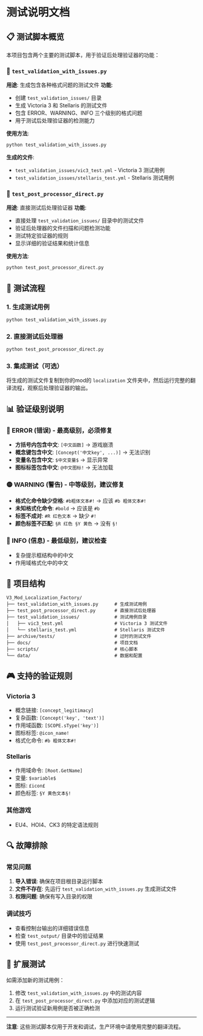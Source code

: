 # 测试说明文档

## 📋 测试脚本概览

本项目包含两个主要的测试脚本，用于验证后处理验证器的功能：

### 🔧 `test_validation_with_issues.py`
**用途**: 生成包含各种格式问题的测试文件
**功能**: 
- 创建 `test_validation_issues/` 目录
- 生成 Victoria 3 和 Stellaris 的测试文件
- 包含 ERROR、WARNING、INFO 三个级别的格式问题
- 用于测试后处理验证器的检测能力

**使用方法**:
```bash
python test_validation_with_issues.py
```

**生成的文件**:
- `test_validation_issues/vic3_test.yml` - Victoria 3 测试用例
- `test_validation_issues/stellaris_test.yml` - Stellaris 测试用例

### 🎯 `test_post_processor_direct.py`
**用途**: 直接测试后处理验证器
**功能**:
- 直接处理 `test_validation_issues/` 目录中的测试文件
- 验证后处理器的文件扫描和问题检测功能
- 测试特定验证器的规则
- 显示详细的验证结果和统计信息

**使用方法**:
```bash
python test_post_processor_direct.py
```

## 🧪 测试流程

### 1. 生成测试用例
```bash
python test_validation_with_issues.py
```

### 2. 直接测试后处理器
```bash
python test_post_processor_direct.py
```

### 3. 集成测试（可选）
将生成的测试文件复制到你的mod的 `localization` 文件夹中，然后运行完整的翻译流程，观察后处理验证器的输出。

## 📊 验证级别说明

### 🔴 ERROR (错误) - 最高级别，必须修复
- **方括号内包含中文**: `[中文函数]` → 游戏崩溃
- **概念键包含中文**: `[Concept('中文key', ...)]` → 无法识别
- **变量名包含中文**: `$中文变量$` → 显示异常
- **图标标签包含中文**: `@中文图标!` → 无法加载

### 🟡 WARNING (警告) - 中等级别，建议修复  
- **格式化命令缺少空格**: `#b粗体文本#!` → 应该 `#b 粗体文本#!`
- **未知格式化命令**: `#bold` → 应该是 `#b`
- **标签不成对**: `#R 红色文本` → 缺少 `#!`
- **颜色标签不匹配**: `§R 红色 §Y 黄色` → 没有 `§!`

### 🔵 INFO (信息) - 最低级别，建议检查
- 复杂提示框结构中的中文
- 作用域格式化中的中文

## 📁 项目结构

```
V3_Mod_Localization_Factory/
├── test_validation_with_issues.py      # 生成测试用例
├── test_post_processor_direct.py       # 直接测试后处理器
├── test_validation_issues/             # 测试用例目录
│   ├── vic3_test.yml                   # Victoria 3 测试文件
│   └── stellaris_test.yml              # Stellaris 测试文件
├── archive/tests/                      # 过时的测试文件
├── docs/                               # 项目文档
├── scripts/                            # 核心脚本
└── data/                               # 数据和配置
```

## 🎮 支持的验证规则

### Victoria 3
- 概念链接: `[concept_legitimacy]`
- 复杂函数: `[Concept('key', 'text')]`
- 作用域函数: `[SCOPE.sType('key')]`
- 图标标签: `@icon_name!`
- 格式化命令: `#b 粗体文本#!`

### Stellaris
- 作用域命令: `[Root.GetName]`
- 变量: `$variable$`
- 图标: `£icon£`
- 颜色标签: `§Y 黄色文本§!`

### 其他游戏
- EU4、HOI4、CK3 的特定语法规则

## 🔍 故障排除

### 常见问题

1. **导入错误**: 确保在项目根目录运行脚本
2. **文件不存在**: 先运行 `test_validation_with_issues.py` 生成测试文件
3. **权限问题**: 确保有写入目录的权限

### 调试技巧

- 查看控制台输出的详细错误信息
- 检查 `test_output/` 目录中的验证结果
- 使用 `test_post_processor_direct.py` 进行快速测试

## 📝 扩展测试

如需添加新的测试用例：

1. 修改 `test_validation_with_issues.py` 中的测试内容
2. 在 `test_post_processor_direct.py` 中添加对应的测试逻辑
3. 运行测试验证新用例是否被正确检测

---

**注意**: 这些测试脚本仅用于开发和调试，生产环境中请使用完整的翻译流程。
